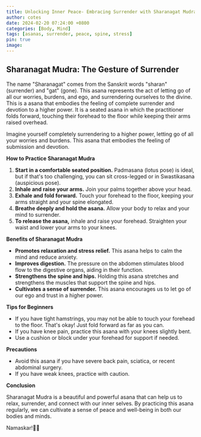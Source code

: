 ```yaml
---
title: Unlocking Inner Peace- Embracing Surrender with Sharanagat Mudra
author: cotes
date: 2024-02-20 07:24:00 +0800
categories: [Body, Mind]
tags: [asanas, surrender, peace, spine, stress]
pin: true
image: 
---
```


## Sharanagat Mudra: The Gesture of Surrender

The name "Sharanagat" comes from the Sanskrit words "sharan" (surrender) and "gat" (gone). This asana represents the act of letting go of all our worries, burdens, and ego, and surrendering ourselves to the divine. This is a  asana that embodies the feeling of complete surrender and devotion to a higher power. It is a seated asana in which the practitioner folds forward, touching their forehead to the floor while keeping their arms raised overhead.

Imagine yourself completely surrendering to a higher power, letting go of all your worries and burdens. This asana that embodies the feeling of submission and devotion.

**How to Practice Sharanagat Mudra**

1. **Start in a comfortable seated position.** Padmasana (lotus pose) is ideal, but if that's too challenging, you can sit cross-legged or in Swastikasana (auspicious pose).
2. **Inhale and raise your arms.** Join your palms together above your head.
3. **Exhale and fold forward.** Touch your forehead to the floor, keeping your arms straight and your spine elongated.
4. **Breathe deeply and hold the asana.** Allow your body to relax and your mind to surrender.
5. **To release the asana,** inhale and raise your forehead. Straighten your waist and lower your arms to your knees.

**Benefits of Sharanagat Mudra**

* **Promotes relaxation and stress relief.** This asana helps to calm the mind and reduce anxiety.
* **Improves digestion.** The pressure on the abdomen stimulates blood flow to the digestive organs, aiding in their function.
* **Strengthens the spine and hips.** Holding this asana stretches and strengthens the muscles that support the spine and hips.
* **Cultivates a sense of surrender.** This asana encourages us to let go of our ego and trust in a higher power.

**Tips for Beginners**

* If you have tight hamstrings, you may not be able to touch your forehead to the floor. That's okay! Just fold forward as far as you can.
* If you have knee pain, practice this asana with your knees slightly bent.
* Use a cushion or block under your forehead for support if needed.

**Precautions**

* Avoid this asana if you have severe back pain, sciatica, or recent abdominal surgery.
* If you have weak knees, practice with caution.

**Conclusion**

Sharanagat Mudra is a beautiful and powerful asana that can help us to relax, surrender, and connect with our inner selves. By practicing this asana regularly, we can cultivate a sense of peace and well-being in both our bodies and minds.

Namaskar!🙏✨
